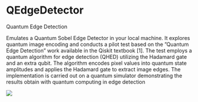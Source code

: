 # QEdgeDetector
Quantum Edge Detection


Emulates a Quantum Sobel Edge Detector in your local machine.
It
explores quantum image encoding and conducts a pilot test based
on the ”Quantum Edge Detection” work available in the Qiskit
textbook [1]. The test employs a quantum algorithm for edge
detection (QHED) utilizing the Hadamard gate and an extra
qubit. The algorithm encodes pixel values into quantum state
amplitudes and applies the Hadamard gate to extract image
edges. The implementation is carried out on a quantum simulator
demonstrating the results obtain with quantum computing in
edge detection

![](./code/Original_Image.png)
